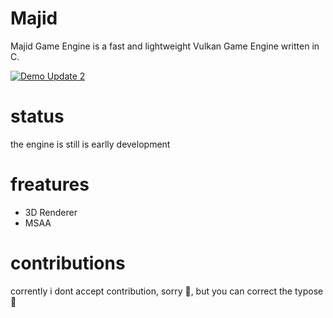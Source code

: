 # Majid
Majid Game Engine is a fast and lightweight Vulkan Game Engine written in C.

[![Demo Update 2](https://img.youtube.com/vi/YgQXpDqTKHc/maxresdefault.jpg)](https://www.youtube.com/watch?v=YgQXpDqTKHc) 

# status
the engine is still is earlly development

# freatures

  * 3D Renderer
  * MSAA
  
  
  # contributions
  corrently i dont accept contribution, sorry 🥲️, but you can correct the typose 🤫️
